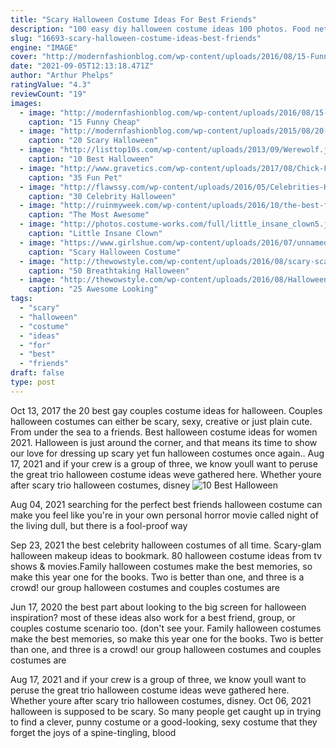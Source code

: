 ```yaml
---
title: "Scary Halloween Costume Ideas For Best Friends"
description: "100 easy diy halloween costume ideas 100 photos. Food network. Food network 50 spooky snacks, sips + sweets  Surprise your friends and neighbors with one of our ideas for"
slug: "16693-scary-halloween-costume-ideas-best-friends"
engine: "IMAGE"
cover: "http://modernfashionblog.com/wp-content/uploads/2016/08/15-Funny-Cheap-Easy-Homemade-Halloween-Costumes-2016-13.jpg"
date: "2021-09-05T12:13:18.471Z"
author: "Arthur Phelps"
ratingValue: "4.3"
reviewCount: "19"
images:
  - image: "http://modernfashionblog.com/wp-content/uploads/2016/08/15-Funny-Cheap-Easy-Homemade-Halloween-Costumes-2016-13.jpg"
    caption: "15 Funny Cheap"
  - image: "http://modernfashionblog.com/wp-content/uploads/2015/08/20-Scary-Halloween-Costume-Outfit-Ideas-2015-21.jpg"
    caption: "20 Scary Halloween"
  - image: "http://listtop10s.com/wp-content/uploads/2013/09/Werewolf.jpg"
    caption: "10 Best Halloween"
  - image: "http://www.gravetics.com/wp-content/uploads/2017/08/Chick-Fil-A-Cow.jpg"
    caption: "35 Fun Pet"
  - image: "http://flawssy.com/wp-content/uploads/2016/05/Celebrities-Halloween-Costumes.jpg"
    caption: "30 Celebrity Halloween"
  - image: "http://ruinmyweek.com/wp-content/uploads/2016/10/the-best-funny-pictures-of-best-halloween-costumes-edward-scissorhands.jpg"
    caption: "The Most Awesome"
  - image: "http://photos.costume-works.com/full/little_insane_clown5.jpg"
    caption: "Little Insane Clown"
  - image: "https://www.girlshue.com/wp-content/uploads/2016/07/unnamed-file-2465.jpg"
    caption: "Scary Halloween Costume"
  - image: "http://thewowstyle.com/wp-content/uploads/2016/08/scary-scarecrow-Halloween-Makeup-face-paint.jpg"
    caption: "50 Breathtaking Halloween"
  - image: "http://thewowstyle.com/wp-content/uploads/2016/08/Halloween-Makeup-Special-Effects.jpg"
    caption: "25 Awesome Looking"
tags:
  - "scary"
  - "halloween"
  - "costume"
  - "ideas"
  - "for"
  - "best"
  - "friends"
draft: false
type: post
---
```


Oct 13, 2017 the 20 best gay couples costume ideas for halloween.  Couples halloween costumes can either be scary, sexy, creative or just plain cute. From under the sea to a friends. Best halloween costume ideas for women 2021. Halloween is just around the corner, and that means its time to show our love for dressing up scary yet fun halloween costumes once again.. Aug 17, 2021 and if your crew is a group of three, we know youll want to peruse the great trio halloween costume ideas weve gathered here. Whether youre after scary trio halloween costumes, disney
![10 Best Halloween](http://listtop10s.com/wp-content/uploads/2013/09/Werewolf.jpg "10 Best Halloween")

Aug 04, 2021 searching for the perfect best friends halloween costume can make you feel like you&#39;re in your own personal horror movie called night of the living dull, but there is a fool-proof way
<!--inArticleAds-->

<!--galleryOne-->

Sep 23, 2021 the best celebrity halloween costumes of all time.  Scary-glam halloween makeup ideas to bookmark. 80 halloween costume ideas from tv shows & movies.Family halloween costumes make the best memories, so make this year one for the books. Two is better than one, and three is a crowd! our group halloween costumes and couples costumes are
<!--inArticleAds-->

<!--galleryTwo-->

Jun 17, 2020 the best part about looking to the big screen for halloween inspiration? most of these ideas also work for a best friend, group, or couples costume scenario too. (don't see your. Family halloween costumes make the best memories, so make this year one for the books. Two is better than one, and three is a crowd! our group halloween costumes and couples costumes are
<!--galleryThree-->

Aug 17, 2021 and if your crew is a group of three, we know youll want to peruse the great trio halloween costume ideas weve gathered here. Whether youre after scary trio halloween costumes, disney. Oct 06, 2021 halloween is supposed to be scary. So many people get caught up in trying to find a clever, punny costume or a good-looking, sexy costume that they forget the joys of a spine-tingling, blood